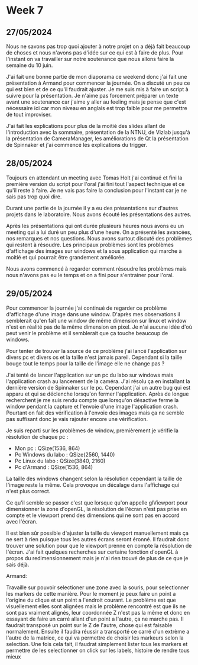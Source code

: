 # Week 7

## 27/05/2024

Nous ne savons pas trop quoi ajouter à notre projet on a déjà fait beaucoup de choses et nous n'avons pas d'idée sur ce qui est à faire de plus. Pour l'instant on va travailler sur notre soutenance que nous allons faire la semaine du 10 juin.

J'ai fait une bonne partie de mon diaporama ce weekend donc j'ai fait une présentation à Armand pour commencer la journée. On a discuté un peu ce qui est bien et de ce qu'il faudrait ajuster. Je me suis mis à faire un script à suivre pour la présentation. Je n'aime pas forcement préparer un texte avant une soutenance car j'aime y aller au feeling mais je pense que c'est nécessaire ici car mon niveau en anglais est trop faible pour me permettre de tout improviser.  

J'ai fait les explications pour plus de la moitié des slides allant de l'introduction avec la sommaire, présentation de la NTNU, de Vizlab jusqu'à la présentation de CameraManager, les améliorations de Qt la présentation de Spinnaker et j'ai commencé les explications du trigger.

## 28/05/2024

Toujours en attendant un meeting avec Tomas Holt j'ai continué et fini la première version du script pour l'oral j'ai fini tout l'aspect technique et ce qu'il reste à faire. Je ne vais pas faire la conclusion pour l'instant car je ne sais pas trop quoi dire.

Durant une partie de la journée il y a eu des présentations sur d'autres projets dans le laboratoire. Nous avons écouté les présentations des autres. 

Après les présentations qui ont durée plusieurs heures nous avons eu un meeting qui a lui duré un peu plus d'une heure. On a présenté les avancées, nos remarques et nos questions. Nous avons surtout discuté des problèmes qui restent à résoudre. Les principaux problèmes sont les problèmes d'affichage des images sur windows et la sous application qui marche à moitié et qui pourrait être grandement améliorée.

Nous avons commencé à regarder comment résoudre les problèmes mais nous n'avons pas eu le temps et on a fini pour s'entrainer pour l'oral.

## 29/05/2024

Pour commencer la journée j'ai continué de regarder ce problème d'affichage d'une image dans une window. D'après mes observations il semblerait qu'en fait une window de même dimension sur linux et window n'est en réalité pas de la même dimension en pixel. Je n'ai aucune idée d'où peut venir le problème et il semblerait que ça touche beaucoup de windows.

Pour tenter de trouver la source de ce problème j'ai lancé l'application sur divers pc et divers os et la taille n'est jamais pareil. Cependant si la taille bouge tout le temps pour la taille de l'image elle ne change pas ?

J'ai tenté de lancer l'application sur un pc du labo sur windows mais l'application crash au lancement de la caméra. J'ai résolu ça en installant la dernière version de Spinnaker sur le pc. Cependant j'ai un autre bug qui est apparu et qui se déclenche lorsqu'on fermer l'application. Après de longue recherchent je me suis rendu compte que lorsqu'on désactive ferme la window pendant la capture et l'envoie d'une image l'application crash. Pourtant on fait des vérification à l'envoie des images mais ça ne semble pas suffisant donc je vais rajouter encore une vérification.

Je suis reparti sur les problèmes de window, premièrement je vérifie la résolution de chaque pc :

- Mon pc : QSize(1536, 864)
- Pc Windows du labo : QSize(2560, 1440)
- Pc Linux du labo : QSize(3840, 2160)
- Pc d'Armand : QSize(1536, 864)

La taille des windows changent selon la résolution cependant la taille de l'image reste la même. Cela provoque un décalage dans l'affichage qui n'est plus correct.

Ce qu'il semble se passer c'est que lorsque qu'on appelle glViewport pour dimensionner la zone d'openGL, la résolution de l'écran n'est pas prise en compte et le viewport prend des dimensions qui ne sont pas en accord avec l'écran.

Il est bien sûr possible d'ajuster la taille du viewport manuellement mais ça ne sert à rien puisque tous les autres écrans seront éronné. Il faudrait donc trouver une solution pour que le viewport prenne en compte la résolution de l'écran.
J'ai fait quelques recherches sur certaine fonction d'openGL à propos du redimensionnement mais je n'ai rien trouvé de plus de ce que je sais déjà.

Armand:

Travaille sur pouvoir selectioner une zone avec la souris, pour selectionner les markers de cette manière.
Pour le moment je peux faire un point a l'origine du clique et un point a l'endroit courant. Le problème est que visuellement elles sont alignées mais le problème rencontré est que ils ne sont pas vraiment alignés, leur coordonnée Z n'est pas la même et donc en essayant de faire un carré allant d'un point a l'autre, ça ne marche pas.
Il faudrait transposé un point sur le Z de l'autre, chose qui est faisable normalement.
Ensuite il faudra réussir a transporté ce carré d'un extrème a l'autre de la matrice, ce qui va permettre de choisir les markeurs selon la selection.
Une fois cela fait, il faudrat simplement lister tous les markers et permettre de les selectionner on click sur les labels, histoire de rendre tous mieux
